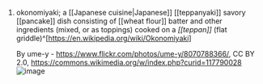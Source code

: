1. okonomiyaki; a [[Japanese cuisine|Japanese]] [[teppanyaki]] savory [[pancake]] dish consisting of [[wheat flour]] batter and other ingredients (mixed, or as toppings) cooked on a _[[teppan]]_ (flat griddle)^[https://en.wikipedia.org/wiki/Okonomiyaki]
   
   By ume-y - https://www.flickr.com/photos/ume-y/8070788366/, CC BY 2.0, https://commons.wikimedia.org/w/index.php?curid=117790028
   ![image](https://upload.wikimedia.org/wikipedia/commons/5/59/Okonomiyaki_001.jpg)